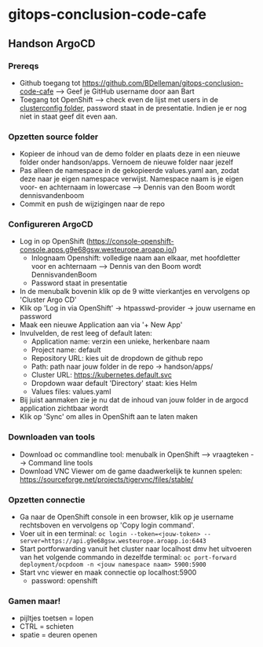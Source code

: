 # gitops-conclusion-code-cafe

## Handson ArgoCD
### Prereqs
- Github toegang tot https://github.com/BDelleman/gitops-conclusion-code-cafe --> Geef je GitHub username door aan Bart
- Toegang tot OpenShift --> check even de lijst met users in de [clusterconfig folder](./clusterconfig/values.yaml), password staat in de presentatie. Indien je er nog niet in staat geef dit even aan.

### Opzetten source folder
- Kopieer de inhoud van de demo folder en plaats deze in een nieuwe folder onder handson/apps. Vernoem de nieuwe folder naar jezelf
- Pas alleen de namespace in de gekopieerde values.yaml aan, zodat deze naar je eigen namespace verwijst. Namespace naam is je eigen voor- en achternaam in lowercase --> Dennis van den Boom wordt dennisvandenboom
- Commit en push de wijzigingen naar de repo
### Configureren ArgoCD
- Log in op OpenShift (https://console-openshift-console.apps.g9e68gsw.westeurope.aroapp.io/) 
	- Inlognaam Openshift: volledige naam aan elkaar, met hoofdletter voor en achternaam --> Dennis van den Boom wordt DennisvandenBoom
    - Password staat in presentatie
- In de menubalk bovenin klik op de 9 witte vierkantjes en vervolgens op 'Cluster Argo CD'
- Klik op 'Log in via OpenShift' -> htpasswd-provider -> jouw username en password
- Maak een nieuwe Application aan via '+ New App'
- Invulvelden, de rest leeg of default laten: 
	- Application name: verzin een unieke, herkenbare naam
	- Project name: default
	- Repository URL: kies uit de dropdown de github repo
	- Path: path naar jouw folder in de repo -> handson/apps/<jouw folder>
	- Cluster URL: https://kubernetes.default.svc
	- Dropdown waar default 'Directory' staat: kies Helm
	- Values files: values.yaml
- Bij juist aanmaken zie je nu dat de inhoud van jouw folder in de argocd application zichtbaar wordt
- Klik op 'Sync' om alles in OpenShift aan te laten maken
### Downloaden van tools
- Download oc commandline tool: menubalk in OpenShift --> vraagteken --> Command line tools
- Download VNC Viewer om de game daadwerkelijk te kunnen spelen: https://sourceforge.net/projects/tigervnc/files/stable/
### Opzetten connectie
- Ga naar de OpenShift console in een browser, klik op je username rechtsboven en vervolgens op 'Copy login command'. 
- Voer uit in een terminal: `oc login --token=<jouw-token> --server=https://api.g9e68gsw.westeurope.aroapp.io:6443`
- Start portforwarding vanuit het cluster naar localhost dmv het uitvoeren van het volgende commando in dezelfde terminal: `oc port-forward deployment/ocpdoom -n <jouw namespace naam> 5900:5900`
- Start vnc viewer en maak connectie op localhost:5900
	- password: openshift

### Gamen maar!
- pijltjes toetsen = lopen
- CTRL = schieten
- spatie = deuren openen